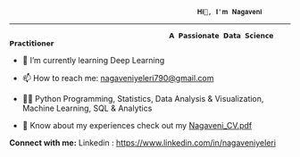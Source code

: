                                                    𝐇𝐢👋, 𝐈'𝐦 𝐍𝐚𝐠𝐚𝐯𝐞𝐧𝐢                                                 
--------------------------------------------------------------------------------------------------------------------------------------------

                                            𝗔 𝗣𝗮𝘀𝘀𝗶𝗼𝗻𝗮𝘁𝗲 𝗗𝗮𝘁𝗮 𝗦𝗰𝗶𝗲𝗻𝗰𝗲 𝗣𝗿𝗮𝗰𝘁𝗶𝘁𝗶𝗼𝗻𝗲𝗿

- 🌱 I’m currently learning Deep Learning
  
- 📫 How to reach me: nagaveniyeleri790@gmail.com
  
- 👨‍💻 Python Programming, Statistics, Data Analysis & Visualization, Machine Learning, SQL & Analytics

- 📄 Know about my experiences check out my [Nagaveni_CV.pdf](https://github.com/Nagaveni790/Nagaveni790/files/12323663/Nagaveni_CV.pdf)

**Connect with me:**
Linkedin : https://www.linkedin.com/in/nagaveniyeleri
